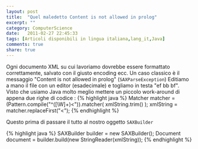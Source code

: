 ```yaml
---
layout: post
title:  "Quel maledetto Content is not allowed in prolog"
excerpt: ""
category: ComputerScience
date:   2011-02-27 22:45:33
tags: [Articoli disponibili in lingua italiana,lang_it,Java]
comments: true
share: true
---
```

Ogni documento XML su cui lavoriamo dovrebbe essere formattato correttamente, salvato con il giusto encoding ecc.
Un caso classico è il messaggio "Content is not allowed in prolog" (`SAXParseException`)
Editiamo a mano il file con un editor (esadecimale) e togliamo in testa "ef bb bf".
Visto che usiamo Java molto meglio mettere un piccolo work-around di appena due righe di codice :
{% highlight java %}
Matcher matcher = (Pattern.compile("^([\\W]+)<")).matcher( xmlString.trim() );
xmlString = matcher.replaceFirst("<");
{% endhighlight %}

Questo prima di passare il tutto al nostro oggetto `SAXBuilder`

{% highlight java %}
SAXBuilder builder = new SAXBuilder();
Document document = builder.build(new StringReader(xmlString));
{% endhighlight %}
